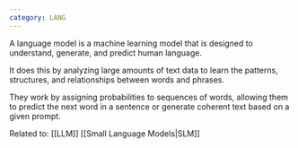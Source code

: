 ```yaml
---
category: LANG
---
```

A language model is a machine learning model that is designed to understand, generate, and predict human language. 

It does this by analyzing large amounts of text data to learn the patterns, structures, and relationships between words and phrases. 

They work by assigning probabilities to sequences of words, allowing them to predict the next word in a sentence or generate coherent text based on a given prompt.

Related to:
[[LLM]]
[[Small Language Models|SLM]]